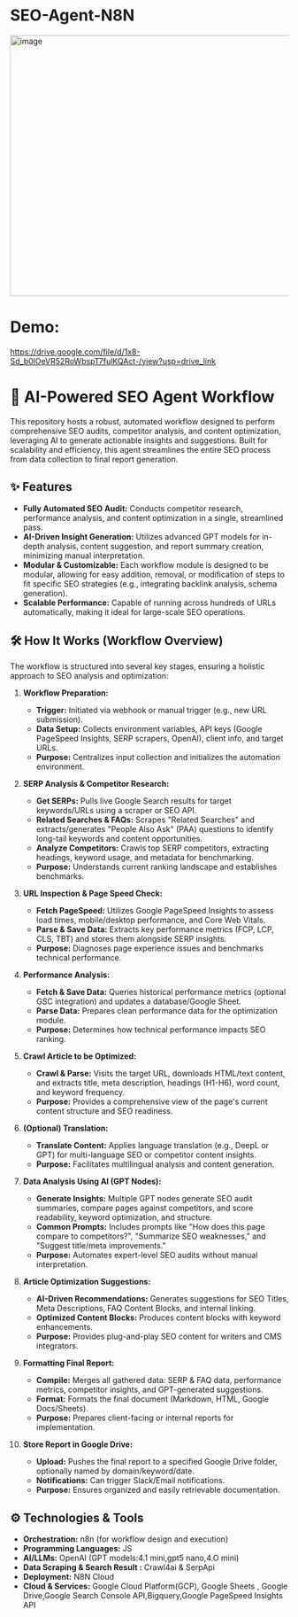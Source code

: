 # SEO-Agent-N8N
<img width="1103" height="471" alt="image" src="https://github.com/user-attachments/assets/53560aa6-8ae0-47d2-b281-7d9f14c82a91" />

# Demo:

https://drive.google.com/file/d/1x8-Sd_b0lOeVR52RoWbspT7fulKQAct-/view?usp=drive_link

# 🚀 AI-Powered SEO Agent Workflow

This repository hosts a robust, automated workflow designed to perform comprehensive SEO audits, competitor analysis, and content optimization, leveraging AI to generate actionable insights and suggestions. Built for scalability and efficiency, this agent streamlines the entire SEO process from data collection to final report generation.

## ✨ Features

*   **Fully Automated SEO Audit:** Conducts competitor research, performance analysis, and content optimization in a single, streamlined pass.
*   **AI-Driven Insight Generation:** Utilizes advanced GPT models for in-depth analysis, content suggestion, and report summary creation, minimizing manual interpretation.
*   **Modular & Customizable:** Each workflow module is designed to be modular, allowing for easy addition, removal, or modification of steps to fit specific SEO strategies (e.g., integrating backlink analysis, schema generation).
*   **Scalable Performance:** Capable of running across hundreds of URLs automatically, making it ideal for large-scale SEO operations.


## 🛠️ How It Works (Workflow Overview)

The workflow is structured into several key stages, ensuring a holistic approach to SEO analysis and optimization:

1.  **Workflow Preparation:**
    *   **Trigger:** Initiated via webhook or manual trigger (e.g., new URL submission).
    *   **Data Setup:** Collects environment variables, API keys (Google PageSpeed Insights, SERP scrapers, OpenAI), client info, and target URLs.
    *   **Purpose:** Centralizes input collection and initializes the automation environment.

2.  **SERP Analysis & Competitor Research:**
    *   **Get SERPs:** Pulls live Google Search results for target keywords/URLs using a scraper or SEO API.
    *   **Related Searches & FAQs:** Scrapes "Related Searches" and extracts/generates "People Also Ask" (PAA) questions to identify long-tail keywords and content opportunities.
    *   **Analyze Competitors:** Crawls top SERP competitors, extracting headings, keyword usage, and metadata for benchmarking.
    *   **Purpose:** Understands current ranking landscape and establishes benchmarks.

3.  **URL Inspection & Page Speed Check:**
    *   **Fetch PageSpeed:** Utilizes Google PageSpeed Insights to assess load times, mobile/desktop performance, and Core Web Vitals.
    *   **Parse & Save Data:** Extracts key performance metrics (FCP, LCP, CLS, TBT) and stores them alongside SERP insights.
    *   **Purpose:** Diagnoses page experience issues and benchmarks technical performance.

4.  **Performance Analysis:**
    *   **Fetch & Save Data:** Queries historical performance metrics (optional GSC integration) and updates a database/Google Sheet.
    *   **Parse Data:** Prepares clean performance data for the optimization module.
    *   **Purpose:** Determines how technical performance impacts SEO ranking.

5.  **Crawl Article to be Optimized:**
    *   **Crawl & Parse:** Visits the target URL, downloads HTML/text content, and extracts title, meta description, headings (H1-H6), word count, and keyword frequency.
    *   **Purpose:** Provides a comprehensive view of the page's current content structure and SEO readiness.

6.  **(Optional) Translation:**
    *   **Translate Content:** Applies language translation (e.g., DeepL or GPT) for multi-language SEO or competitor content insights.
    *   **Purpose:** Facilitates multilingual analysis and content generation.

7.  **Data Analysis Using AI (GPT Nodes):**
    *   **Generate Insights:** Multiple GPT nodes generate SEO audit summaries, compare pages against competitors, and score readability, keyword optimization, and structure.
    *   **Common Prompts:** Includes prompts like "How does this page compare to competitors?", "Summarize SEO weaknesses," and "Suggest title/meta improvements."
    *   **Purpose:** Automates expert-level SEO audits without manual interpretation.

8.  **Article Optimization Suggestions:**
    *   **AI-Driven Recommendations:** Generates suggestions for SEO Titles, Meta Descriptions, FAQ Content Blocks, and internal linking.
    *   **Optimized Content Blocks:** Produces content blocks with keyword enhancements.
    *   **Purpose:** Provides plug-and-play SEO content for writers and CMS integrators.

9.  **Formatting Final Report:**
    *   **Compile:** Merges all gathered data: SERP & FAQ data, performance metrics, competitor insights, and GPT-generated suggestions.
    *   **Format:** Formats the final document (Markdown, HTML, Google Docs/Sheets).
    *   **Purpose:** Prepares client-facing or internal reports for implementation.

10. **Store Report in Google Drive:**
    *   **Upload:** Pushes the final report to a specified Google Drive folder, optionally named by domain/keyword/date.
    *   **Notifications:** Can trigger Slack/Email notifications.
    *   **Purpose:** Ensures organized and easily retrievable documentation.

## ⚙️ Technologies & Tools

*   **Orchestration:** n8n (for workflow design and execution)
*   **Programming Languages:** JS
*   **AI/LLMs:** OpenAI (GPT models:4.1 mini,gpt5 nano,4.O mini)
*   **Data Scraping & Search Result :** Crawl4ai & SerpApi
*   **Deployment:** N8N Cloud
*   **Cloud & Services:** Google Cloud Platform(GCP), Google Sheets , Google Drive,Google Search Console API,Bigquery,Google PageSpeed Insights API

